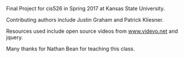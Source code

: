 Final Project for cis526 in Spring 2017 at Kansas State University.

Contributing authors include Justin Graham and Patrick Kliesner.

Resources used include open source videos from www.videvo.net and jquery.

Many thanks for Nathan Bean for teaching this class.
